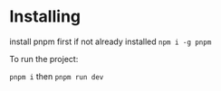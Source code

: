 # Installing

install pnpm first if not already installed
`npm i -g pnpm`

To run the project:

`pnpm i`
then
`pnpm run dev`
